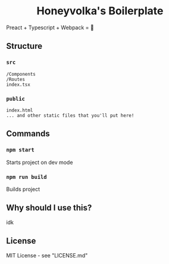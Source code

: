 # <center>Honeyvolka's Boilerplate</center>
Preact + Typescript + Webpack = 🤤

## Structure
### ```src```
```
/Components
/Routes
index.tsx
```
### ```public```
```
index.html
... and other static files that you'll put here!
```

## Commands
### ```npm start```
Starts project on dev mode
### ```npm run build```
Builds project

## Why should I use this?
idk

## License
MIT License - see "LICENSE.md"